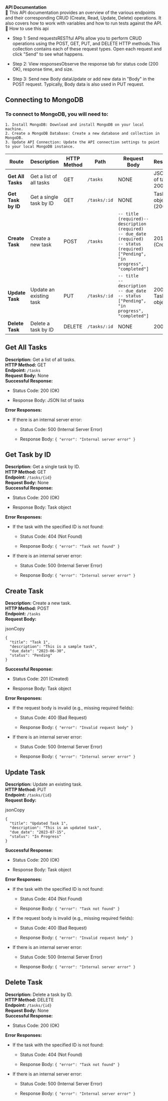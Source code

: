 **API Documentation**  
🚀 This API documentation provides an overview of the various endpoints and their corresponding CRUD (Create, Read, Update, Delete) operations. It also covers how to work with variables and how to run tests against the API.
🔖 How to use this api

- Step 1: Send requestsRESTful APIs allow you to perform CRUD operations using the POST, GET, PUT, and DELETE HTTP methods.This collection contains each of these request types. Open each request and click "Send" to see what happens.
    
- Step 2: View responsesObserve the response tab for status code (200 OK), response time, and size.
    
- Step 3: Send new Body dataUpdate or add new data in "Body" in the POST request. Typically, Body data is also used in PUT request.

## Connecting to MongoDB
### To connect to MongoDB, you will need to:
    1. Install MongoDB: Download and install MongoDB on your local machine.
    2. Create a MongoDB Database: Create a new database and collection in MongoDB.
    3. Update API Connection: Update the API connection settings to point to your local MongoDB instance.

| **Route** | **Description** | **HTTP Method** | **Path** | **Request Body** | **Response** |
| --- | --- | --- | --- | --- | --- |
| **Get All Tasks** | Get a list of all tasks | GET | `/tasks` | NONE | JSON list of tasks  <br>200(OK) |
| **Get Task by ID** | Get a single task by ID | GET | `/tasks/:id` | NONE | Task object  <br>(200) |
| **Create Task** | Create a new task | POST | `/tasks` | `-- title (required)-- description (required)`  <br>`-- due_date (required)`  <br>`-- status (required) ["Pending", "in progress", "completed"]` | 201 (Created) |
| **Update Task** | Update an existing task | PUT | `/tasks/:id` | `-- title`  <br>`-- description`  <br>`-- due_date`  <br>`-- status ["Pending", "in progress", "completed"]` | 200 (OK)  <br>Task object |
| **Delete Task** | Delete a task by ID | DELETE | `/tasks/:id` | NONE | 200 (OK) |

## Get All Tasks

**Description:** Get a list of all tasks.  
**HTTP Method:** GET  
**Endpoint:** `/tasks`  
**Request Body:** None  
**Successful Response:**

- Status Code: 200 (OK)
    
- Response Body: JSON list of tasks
    

**Error Responses:**

- If there is an internal server error:
    
    - Status Code: 500 (Internal Server Error)
        
    - Response Body: `{ "error": "Internal server error" }`
        

## Get Task by ID

**Description:** Get a single task by ID.  
**HTTP Method:** GET  
**Endpoint:** `/tasks/{id}`  
**Request Body:** None  
**Successful Response:**

- Status Code: 200 (OK)
    
- Response Body: Task object
    

**Error Responses:**

- If the task with the specified ID is not found:
    
    - Status Code: 404 (Not Found)
        
    - Response Body: `{ "error": "Task not found" }`
        
- If there is an internal server error:
    
    - Status Code: 500 (Internal Server Error)
        
    - Response Body: `{ "error": "Internal server error" }`
        

## Create Task

**Description:** Create a new task.  
**HTTP Method:** POST  
**Endpoint:** `/tasks`  
**Request Body:**

jsonCopy

```
{
  "title": "Task 1",
  "description": "This is a sample task",
  "due_date": "2023-06-30",
  "status": "Pending"
}

 ```

**Successful Response:**

- Status Code: 201 (Created)
    
- Response Body: Task object
    

**Error Responses:**

- If the request body is invalid (e.g., missing required fields):
    
    - Status Code: 400 (Bad Request)
        
    - Response Body: `{ "error": "Invalid request body" }`
        
- If there is an internal server error:
    
    - Status Code: 500 (Internal Server Error)
        
    - Response Body: `{ "error": "Internal server error" }`
        

## Update Task

**Description:** Update an existing task.  
**HTTP Method:** PUT  
**Endpoint:** `/tasks/{id}`  
**Request Body:**

jsonCopy

```
{
  "title": "Updated Task 1",
  "description": "This is an updated task",
  "due_date": "2023-07-15",
  "status": "In Progress"
}

 ```

**Successful Response:**

- Status Code: 200 (OK)
    
- Response Body: Task object
    

**Error Responses:**

- If the task with the specified ID is not found:
    
    - Status Code: 404 (Not Found)
        
    - Response Body: `{ "error": "Task not found" }`
        
- If the request body is invalid (e.g., missing required fields):
    
    - Status Code: 400 (Bad Request)
        
    - Response Body: `{ "error": "Invalid request body" }`
        
- If there is an internal server error:
    
    - Status Code: 500 (Internal Server Error)
        
    - Response Body: `{ "error": "Internal server error" }`
        

## Delete Task

**Description:** Delete a task by ID.  
**HTTP Method:** DELETE  
**Endpoint:** `/tasks/{id}`  
**Request Body:** None  
**Successful Response:**

- Status Code: 200 (OK)
    

**Error Responses:**

- If the task with the specified ID is not found:
    
    - Status Code: 404 (Not Found)
        
    - Response Body: `{ "error": "Task not found" }`
        
- If there is an internal server error:
    
    - Status Code: 500 (Internal Server Error)
        
    - Response Body: `{ "error": "Internal server error" }`